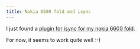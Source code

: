 ```yaml
---
title: Nokia 6600 fold and isync
---
```


I just found a [plugin for isync for my nokia 6600 fold].

For now, it seems to work quite well :-)

[plugin for isync for my nokia 6600 fold]: http://goeri.homeip.net/blog/?p=99
